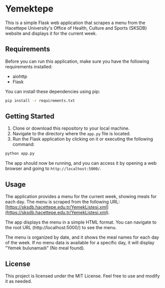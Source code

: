 # Yemektepe
This is a simple Flask web application that scrapes a menu from the Hacettepe University's Office of Health, Culture and Sports (SKSDB) website and displays it for the current week.


## Requirements
Before you can run this application, make sure you have the following requirements installed:
- aiohttp
- Flask

You can install these dependencies using pip:
```bash
pip install -r requirements.txt
```

## Getting Started
1. Clone or download this repository to your local machine.
2. Navigate to the directory where the `app.py` file is located.
3. Run the Flask application by clicking on it or executing the following command:

```bash
python app.py
```

The app should now be running, and you can access it by opening a web browser and going to `http://localhost:5000/`.

## Usage
The application provides a menu for the current week, showing meals for each day. The menu is scraped from the following URL: [https://sksdb.hacettepe.edu.tr/YemekListesi.xml](https://sksdb.hacettepe.edu.tr/YemekListesi.xml).

The app displays the menu in a simple HTML format. You can navigate to the root URL (http://localhost:5000/) to see the menu.

The menu is organized by date, and it shows the meal names for each day of the week. If no menu data is available for a specific day, it will display "Yemek bulunamadı" (No meal found).

## License
This project is licensed under the MIT License. Feel free to use and modify it as needed.
